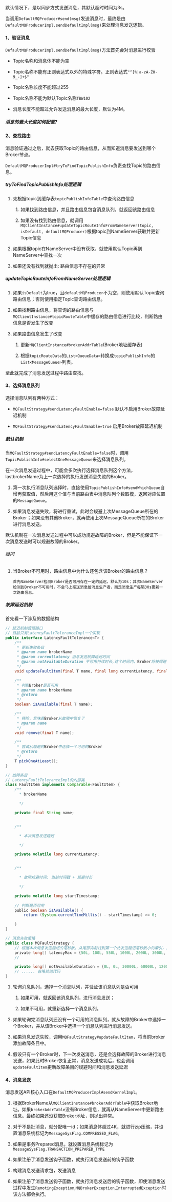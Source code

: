 默认情况下，是以同步方式发送消息，其默认超时时间为3s。

当调用`DefaultMQProducer#send(msg)`发送消息时，最终是由`DefaultMQProducerImpl.sendDefaultImpl(msg)`来处理消息发送逻辑。

#### 1、验证消息

`DefaultMQProducerImpl.sendDefaultImpl(msg)`方法首先会对消息进行校验

- Topic名称和消息体不能为空

- Topic名称不能有正则表达式以外的特殊字符。正则表达式`"^[%|a-zA-Z0-9_-]+$"`

- Topic名称长度不能超过255

- Topic名称不能为默认Topic名称`TBW102`

- 消息长度不能超过允许发送消息的最大长度，默认为4M。

##### 消息的最大长度如何配置?

#### 2、查找路由

消息验证通过之后，就去获取Topic的路由信息，从而知道消息要发送到哪个Broker节点。

`DefaultMQProducerImpl#tryToFindTopicPublishInfo`负责查找Topic的路由信息。

##### tryToFindTopicPublishInfo处理逻辑

1. 先根据topic到缓存表`topicPublishInfoTable`中查询路由信息
   
   1. 如果找到路由信息，并且路由信息包含消息队列，就返回该路由信息
   
   2. 如果没有找到路由信息，就调用`MQClientInstance#updateTopicRouteInfoFromNameServer(topic, isDefault, defaultMQProducer)`根据topic到NameServer获取并更新Topic信息

2. 如果根据topic在NameServer中没有获取，就使用默认Topic再到NameServer中查找一次

3. 如果还没有找到就抛出: 路由信息不存在的异常

##### updateTopicRouteInfoFromNameServer处理逻辑

1. 如果`isDefault`为true，且`defaultMQProducer`不为空，则使用默认Topic查询路由信息；否则使用指定Topic查询路由信息。

2. 如果找到路由信息，将查询的路由信息与`MQClientInstance#topicRouteTable`中缓存的路由信息进行比较，判断路由信息是否发生了改变

3. 如果路由信息发生了改变
   
   1. 更新`MQClientInstance#brokerAddrTable`(Broker地址缓存表)
   
   2. 根据`topicRouteData`的`List<QueueData>`转换成`topicPublishInfo`的`List<MessageQueue>`列表。

至此就完成了消息发送过程中路由查找。

#### 3、选择消息队列

选择消息队列有两种方式：

- `MQFaultStrategy#sendLatencyFaultEnable=false` 默认不启用Broker故障延迟机制

- `MQFaultStrategy#sendLatencyFaultEnable=true` 启用Broker故障延迟机制

##### 默认机制

当`MQFaultStrategy#sendLatencyFaultEnable=false`时，调用`TopicPublishInfo#selectOneMessageQueue`来选择消息队列。

在一次消息发送过程中，可能会多次执行选择消息队列这个方法，lastbrokerName为上一次选择的执行发送消息失败的Broker。

1. 第一次执行消息队列选择时，直接使用`TopicPublishInfo#sendWhichQueue`自增再获取值，然后用这个值与当前路由表中消息队列个数取模，返回对应位置的`MessageQueue`。

2. 如果消息发送失败，将进行重试，此时会规避上次MessageQueue所在的Broker；如果没有其他Broker，就再使用上次MessageQueue所在的Broker进行消息发送。

默认机制在一次消息发送过程中可以成功规避故障的Broker，但是不能保证下一次消息发送时可以规避故障的Broker。

###### 疑问

1. 当Broker不可用时，路由信息中为什么还包含该Broker的路由信息？
   
       首先NameServer检测Broker是否可用存在一定的延迟，默认为10s；其次NameServer检测到Broker不可用时，不会马上推送消息给消息生产者，而是消息生产每隔30s更新一次路由信息。

##### 故障延迟机制

首先看一下涉及的数据结构

```java
// 延迟机制管理接口
// 目前只有LatencyFaultToleranceImpl一个实现
public interface LatencyFaultTolerance<T> {
    /**
     * 更新失败条目
     * @param name brokerName
     * @param currentLatency 消息发送故障延迟时间
     * @param notAvailableDuration 不可用持续时长,这个时间内，Broker将被规避
     */
    void updateFaultItem(final T name, final long currentLatency, final long notAvailableDuration);

    /**
     * 判断Broker是否可用
     * @param name brokerName
     * @return
     */
    boolean isAvailable(final T name);

    /**
     * 移除，意味着Broker从故障中恢复了
     * @param name
     */
    void remove(final T name);

    /**
     * 尝试从规避的Broker中选择一个可用的Broker
     * @return
     */
    T pickOneAtLeast();
}

// 故障条目
// LatencyFaultToleranceImpl的内部类
class FaultItem implements Comparable<FaultItem> {
    /**
      * brokerName

      */

    private final String name;


    /**

      * 本次消息发送延迟

      */

    private volatile long currentLatency;


    /**

      * 故障规避时间: 当前时间戳 + 规避时长

      */

    private volatile long startTimestamp;
    
    // 判断是否可用
    public boolean isAvailable() {
        return (System.currentTimeMillis() - startTimestamp) >= 0;

    }
}

// 消息失败策略
public class MQFaultStrategy {
    // 根据本次消息发送延迟的毫秒数，从尾部向前找到第一个比发送延迟毫秒数小的索引，如果没有找到返回0。然后根据这个索引从notAvailableDuration中取出对应的时长，该时长为Broker不可用的时长。
    private long[] latencyMax = {50L, 100L, 550L, 1000L, 2000L, 3000L, 15000L};
    // 

    private long[] notAvailableDuration = {0L, 0L, 30000L, 60000L, 120000L, 180000L, 600000L};
    // ...... 省略其他代码
}
```

1. 轮询消息队列，选择一个消息队列，并验证该消息队列是否可用
   
   1. 如果可用，就返回该消息队列，进行消息发送；
   
   2. 如果不可用，就重新选择一个消息队列。

2. 如果轮询完消息队列还没有一个可用的消息队列，就从故障的Broker中选择一个Broker，并从该Broker中选择一个消息队列进行消息发送。

3. 如果消息发送失败，调用`MQFaultStrategy#updateFaultItem`，将当前broker添加故障条目中。

4. 假设只有一个Broker时，下一次发送消息，还是会选择故障的Broker进行消息发送，如果此时Broker恢复正常，消息发送成功后，也会调用`updateFaultItem`更新故障条目的规避时间和消息发送延迟

#### 4、消息发送

消息发送API核心入口在`DefaultMQProducerImpl#sendKernelImpl`。

1. 根据BrokerName从`MQClientInstance#brokerAddrTable`中获取Broker地址。如果`brokerAddrTable`没有Broker信息，就再从NameServer中更新路由信息。最终如果还没获取Broker地址，则抛出异常。

2. 对于不是批消息，就分配唯一id；如果消息体超过4K，就进行zip压缩，并设置消息系统标记为`MessageSysFlag.COMPRESSED_FLAG`。

3. 如果是事务Prepared消息，就设置消息系统标记为`MessageSysFlag.TRANSACTION_PREPARED_TYPE`

4. 如果注册了消息发送钩子函数，就执行消息发送前的钩子函数

5. 构建消息发送请求包，发送消息

6. 如果注册了消息发送钩子函数，就执行消息发送后的钩子函数，即使消息发送过程中发生`RemotingException`,`MQBrokerException`,`InterruptedException`时该方法都会执行。


